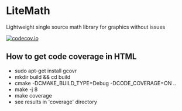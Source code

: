 # LiteMath
Lightweight single source math library for graphics without issues

[![codecov.io](https://codecov.io/github/richelbilderbeek/travis_qmake_gcc_cpp11_gcov/coverage.svg?branch=master)](https://codecov.io/github/richelbilderbeek/travis_qmake_gcc_cpp11_gcov?branch=master)

## How to get code coverage in HTML

* sudo apt-get install gcovr
* mkdir build && cd build 
* cmake -DCMAKE_BUILD_TYPE=Debug -DCODE_COVERAGE=ON ..
* make -j 8
* make coverage
* see results in 'coverage' directory

